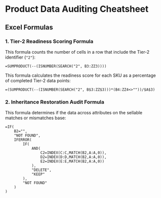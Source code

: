 # Product Data Auditing Cheatsheet

## Excel Formulas

### 1. **Tier-2 Readiness Scoring Formula**
This formula counts the number of cells in a row that include the Tier-2 identifier (`"2"`):
```excel
=SUMPRODUCT(--(ISNUMBER(SEARCH("2", B3:ZZ3))))
```
This formula calculates the readiness score for each SKU as a percentage of completed Tier-2 data points:
```excel
=(SUMPRODUCT(--(ISNUMBER(SEARCH("2", B$3:ZZ$3)))*(B4:ZZ4<>""))/$A$3)
```
### 2. **Inheritance Restoration Audit Formula**
This formula determines if the data across attributes on the sellable matches or mismatches base:
```excel
=IF(
    B2="",
    "NOT FOUND",
    IFERROR(
        IF(
            AND(
                C2=INDEX(C:C,MATCH(B2,A:A,0)),
                D2=INDEX(D:D,MATCH(B2,A:A,0)),
                E2=INDEX(E:E,MATCH(B2,A:A,0))
            ),
            "DELETE",
            "KEEP"
        ),
        "NOT FOUND"
    )
)
```
